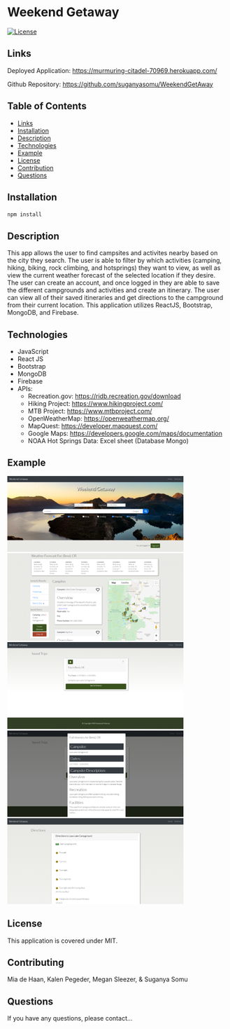 # Weekend Getaway

[![License](https://img.shields.io/badge/License-MIT-blue.svg)](https://opensource.org/licenses/MIT)


## Links 

Deployed Application: https://murmuring-citadel-70969.herokuapp.com/

Github Repository: https://github.com/suganyasomu/WeekendGetAway

## Table of Contents
- [Links](#Links)
- [Installation](#Installation)
- [Description](#Description)
- [Technologies](#Technologies)
- [Example](#Example)
- [License](#License)
- [Contribution](#Contribution)
- [Questions](#Questions)


## Installation
`npm install`
    
## Description
This app allows the user to find campsites and activites nearby based on the city they search. The user is able to filter by which activities (camping, hiking, biking, rock climbing, and hotsprings) they want to view, as well as view the current weather forecast of the selected location if they desire. The user can create an account, and once logged in they are able to save the different campgrounds and activities and create an itinerary. The user can view all of their saved itineraries and get directions to the campground from their current location. This application utilizes ReactJS, Bootstrap, MongoDB, and Firebase.  


## Technologies
- JavaScript
- React JS
- Bootstrap
- MongoDB
- Firebase
- APIs:
    - Recreation.gov: https://ridb.recreation.gov/download 
    - Hiking Project: https://www.hikingproject.com/ 
    - MTB Project: https://www.mtbproject.com/ 
    - OpenWeatherMap: https://openweathermap.org/ 
    - MapQuest: https://developer.mapquest.com/ 
    - Google Maps: https://developers.google.com/maps/documentation  
    - NOAA Hot Springs Data: Excel sheet (Database Mongo) 

## Example

<img src="./client/src/Assets/website1.PNG" width="80%" />
<img src="./client/src/Assets/website2.PNG" width="80%" />
<img src="./client/src/Assets/website3.PNG" width="80%" />
<img src="./client/src/Assets/website4.PNG" width="80%" />
<img src="./client/src/Assets/website5.PNG" width="80%" />


## License
This application is covered under MIT.
    
## Contributing
Mia de Haan, Kalen Pegeder, Megan Sleezer, & Suganya Somu
    
## Questions
If you have any questions, please contact...
